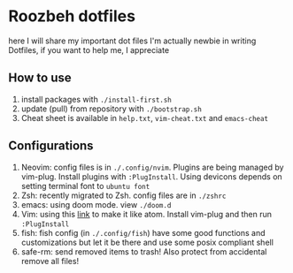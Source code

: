 # Roozbeh dotfiles 
here I will share my important dot files 
I'm actually newbie in writing Dotfiles, if you want to help me, I appreciate

## How to use
1. install packages with `./install-first.sh`
2. update (pull) from repository with `./bootstrap.sh`
3. Cheat sheet is available in `help.txt`, `vim-cheat.txt` and `emacs-cheat`


## Configurations
1. Neovim: config files is in `./.config/nvim`. Plugins are being managed by vim-plug. Install plugins with `:PlugInstall`. Using devicons depends on setting terminal font to `ubuntu font`
2. Zsh: recently migrated to Zsh. config files are in `./zshrc`
3. emacs: using doom mode. view `./doom.d`
3. Vim: using this [link](http://www.guillaume-barillot.com/2017/06/09/how-to-to-make-vim-to-look-like-atom/) to make it like atom. Install vim-plug and then run `:PlugInstall`
4. fish: fish config (in `./.config/fish`) have some good functions and customizations but let it be there and use some posix compliant shell
5. safe-rm: send removed items to trash! Also protect from accidental remove all files!

